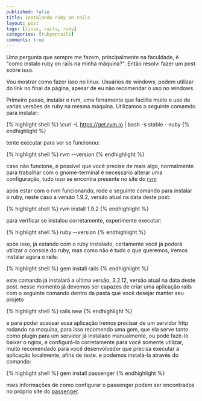 ```yaml
---
published: false
title: Instalando ruby on rails
layout: post
tags: [linux, rails, ruby]
categories: [rubyonrails]
comments: true
---
```

Uma pergunta que sempre me fazem, principalmente na faculdade, é "como instalo ruby on rails na minha máquina?". Então resolvi fazer um post sobre isso.

Vou mostrar como fazer isso no linux. Usuários de windows, podem utilizar do link no final da página, apesar de eu não recomendar o uso no windows.

Primeiro passo, instalar o rvm, uma ferramenta que facilita muito o uso de varias versões de ruby na mesma máquina.
Utilizamos o seguinte comamdo para instalar:

{% highlight shell %}
\curl -L https://get.rvm.io | bash -s stable --ruby
{% endhighlight %}

tente executar para ver se funcionou:

{% highlight shell %}
rvm --version
{% endhighlight %}

caso não funcione, é possível que você precise de mais algo, normalmente para trabalhar com o gnome-terminal é necessário alterar uma configuração, tudo isso se encontra presente no site do <a href="https://rvm.io//" target="_blank">rvm</a>

após estar com o rvm funcionando, rode o seguinte comando para instalar o ruby, neste caso a versão 1.9.2, versão atual na data deste post:

{% highlight shell %}
rvm install 1.9.2
{% endhighlight %}

para verificar se instalou corretamente, experimente executar:

{% highlight shell %}
ruby --version
{% endhighlight %}

após isso, já estando com o ruby instalado, certamente você já poderá utilizar o console do ruby, mas como não é tudo o que queremos, iremos instalar agora o rails:

{% highlight shell %}
gem install rails
{% endhighlight %}

este comando já instalará a ultima versão, 3.2.12, versão atual na data deste post.
nesse momento já devemos ser capazes de criar uma aplicação rails com o seguinte comando dentro da pasta que você desejar manter seu projeto

{% highlight shell %}
rails new
{% endhighlight %}

e para poder acessar essa aplicação iremos precisar de um servidor http rodando na maquina, para isso recomendo uma gem, que ela serve tanto como plugin para um servidor já instalado manualmente, ou pode fazê-lo baixar o nginx, e configurá-lo corretamente para você somente utilizar, muito recomendado para você desenvolvedor que precisa executar a aplicação localmente, afins de teste.
e podemos instalá-la através do comando:

{% highlight shell %}
gem install passenger
{% endhighlight %}

mais informações de como configurar o passenger podem ser encontrados no próprio site do <a href="https://www.phusionpassenger.com/" target="_blank">passenger</a>.
